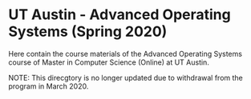 # UT Austin - Advanced Operating Systems (Spring 2020)

Here contain the course materials of the Advanced Operating Systems course of Master in Computer Science (Online) at UT Austin.

NOTE: This direcgtory is no longer updated due to withdrawal from the program in March 2020.
